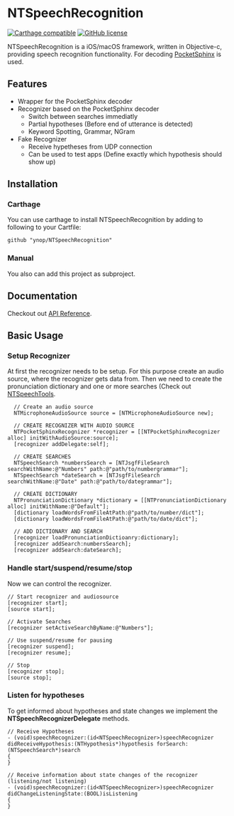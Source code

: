 # NTSpeechRecognition
[![Carthage compatible](https://img.shields.io/badge/Carthage-compatible-4BC51D.svg?style=flat)](https://github.com/Carthage/Carthage) [![GitHub license](https://img.shields.io/badge/license-MIT-lightgrey.svg)](LICENSE)   


NTSpeechRecognition is a iOS/macOS framework, written in Objective-c, providing speech recognition functionality. For decoding [PocketSphinx](http://cmusphinx.sourceforge.net) is used. 

## Features
* Wrapper for the PocketSphinx decoder
* Recognizer based on the PocketSphinx decoder
  * Switch between searches immediatly
  * Partial hypotheses (Before end of utterance is detected)
  * Keyword Spotting, Grammar, NGram
* Fake Recognizer
  * Receive hypetheses from UDP connection
  * Can be used to test apps (Define exactly which hypothesis should show up)

## Installation

### Carthage
You can use carthage to install NTSpeechRecognition by adding to following to your Cartfile:

```
github "ynop/NTSpeechRecognition"
```

### Manual
You also can add this project as subproject.

## Documentation
Checkout out [API Reference](https://ynop.github.io/NTSpeechRecognition/).

## Basic Usage

### Setup Recognizer
At first the recognizer needs to be setup. For this purpose create an audio source, where the recognizer gets data from. Then we need to create the pronunciation dictionary and one or more searches (Check out [NTSpeechTools](https://github.com/ynop/NTSpeechTools).

```objc
  // Create an audio source
  NTMicrophoneAudioSource source = [NTMicrophoneAudioSource new];

  // CREATE RECOGNIZER WITH AUDIO SOURCE
  NTPocketSphinxRecognizer *recognizer = [[NTPocketSphinxRecognizer alloc] initWithAudioSource:source];
  [recognizer addDelegate:self];

  // CREATE SEARCHES
  NTSpeechSearch *numbersSearch = [NTJsgfFileSearch searchWithName:@"Numbers" path:@"path/to/numbergrammar"];
  NTSpeechSearch *dateSearch = [NTJsgfFileSearch searchWithName:@"Date" path:@"path/to/dategrammar"];
  
  // CREATE DICTIONARY
  NTPronunciationDictionary *dictionary = [[NTPronunciationDictionary alloc] initWithName:@"Default"];
  [dictionary loadWordsFromFileAtPath:@"path/to/number/dict"];
  [dictionary loadWordsFromFileAtPath:@"path/to/date/dict"];

  // ADD DICTIONARY AND SEARCH
  [recognizer loadPronunciationDictioanry:dictionary];
  [recognizer addSearch:numbersSearch];
  [recognizer addSearch:dateSearch];
```

### Handle start/suspend/resume/stop
Now we can control the recognizer. 

```objc
// Start recognizer and audiosource
[recognizer start];
[source start];

// Activate Searches
[recognizer setActiveSearchByName:@"Numbers"];

// Use suspend/resume for pausing
[recognizer suspend];
[recognizer resume];

// Stop
[recognizer stop];
[source stop];
```

### Listen for hypotheses
To get informed about hypotheses and state changes we implement the **NTSpeechRecognizerDelegate** methods.

```objc
// Receive Hypotheses
- (void)speechRecognizer:(id<NTSpeechRecognizer>)speechRecognizer didReceiveHypothesis:(NTHypothesis*)hypothesis forSearch:(NTSpeechSearch*)search
{
}

// Receive information about state changes of the recognizer (listening/not listening)
- (void)speechRecognizer:(id<NTSpeechRecognizer>)speechRecognizer didChangeListeningState:(BOOL)isListening
{
}
```
